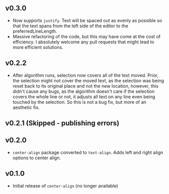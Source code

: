 ## v0.3.0
- Now supports `justify`.  Text will be spaced out as evenly as possible so that
the text spans from the left side of the editor to the preferredLineLength.
- Massive refactoring of the code, but this may have come at the cost of
efficiency.  I absolutely welcome any pull requests that might lead to more
efficient solutions.

## v0.2.2
- After algorithm runs, selection now covers all of the text moved.  Prior, the
selection might not cover the moved text, as the selection was being reset
back to its original place and not the new location, however, this didn't
cause any bugs, as the algorithm doesn't care if the selection covers the
whole line or not, it adjusts all text on any line even being touched by the
selection.  So this is not a bug fix, but more of an aesthetic fix.

## v0.2.1 (Skipped - publishing errors)

## v0.2.0

- `center-align` package converted to `text-align`.  Adds left and right align
options to center align.

## v0.1.0

- Initial release of `center-align` (no longer available)

